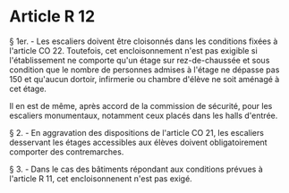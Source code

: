 # Article R 12

§ 1er. - Les escaliers doivent être cloisonnés dans les conditions fixées à l'article CO 22. Toutefois, cet encloisonnement n'est pas exigible si l'établissement ne comporte qu'un étage sur rez-de-chaussée et sous condition que le nombre de personnes admises à l'étage ne dépasse pas 150 et qu'aucun dortoir, infirmerie ou chambre d'élève ne soit aménagé à cet étage.

Il en est de même, après accord de la commission de sécurité, pour les escaliers monumentaux, notamment ceux placés dans les halls d'entrée.

§ 2. - En aggravation des dispositions de l'article CO 21, les escaliers desservant les étages accessibles aux élèves doivent obligatoirement comporter des contremarches.

§ 3. - Dans le cas des bâtiments répondant aux conditions prévues à l'article R 11, cet encloisonnenent n'est pas exigé.
